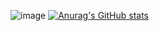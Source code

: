 ![image](https://github.com/mariia-maksimova/spring5dragonfly/assets/107491886/59f05802-96c7-41c9-9430-58ef160716a3)
[![Anurag's GitHub stats](https://github-readme-stats.vercel.app/api?username=mariia-maksimova)](https://github.com/anuraghazra/github-readme-stats)
